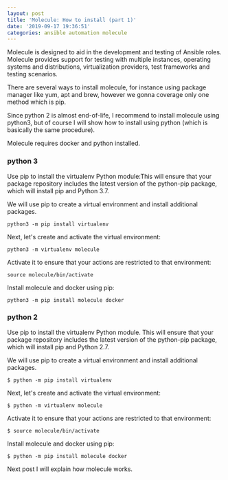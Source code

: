 ```yaml
---
layout: post
title: 'Molecule: How to install (part 1)'
date: '2019-09-17 19:36:51'
categories: ansible automation molecule
---
```


Molecule is designed to aid in the development and testing of Ansible roles.
Molecule provides support for testing with multiple instances, operating systems and distributions, virtualization providers, test frameworks and testing scenarios.

There are several ways to install molecule, for instance using package manager like yum, apt and brew, however we gonna coverage only one method which is pip.

Since python 2 is almost end-of-life, I recommend to install molecule using python3, but of course I will show how to install using python (which is basically the same procedure).

Molecule requires docker and python installed.

### python 3

Use pip to install the virtualenv Python module:This will ensure that your package repository includes the latest version of the python-pip package, which will install pip and Python 3.7.

We will use pip to create a virtual environment and install additional packages.

```shell
python3 -m pip install virtualenv
```

Next, let's create and activate the virtual environment:

```shell
python3 -m virtualenv molecule
```

Activate it to ensure that your actions are restricted to that environment:

```shell
source molecule/bin/activate
```

Install molecule and docker using pip:

```shell
python3 -m pip install molecule docker
```

### python 2

Use pip to install the virtualenv Python module. This will ensure that your package repository includes the latest version of the python-pip package, which will install pip and Python 2.7.

We will use pip to create a virtual environment and install additional packages.

```shell
$ python -m pip install virtualenv
```

Next, let's create and activate the virtual environment:

```shell
$ python -m virtualenv molecule
```

Activate it to ensure that your actions are restricted to that environment:

```shell
$ source molecule/bin/activate
```

Install molecule and docker using pip:

```shell
$ python -m pip install molecule docker
```

Next post I will explain how molecule works.